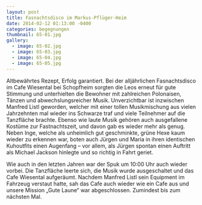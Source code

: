 ```yaml
---
layout: post
title: Fasnachtsdisco im Markus-Pflüger-Heim
date: 2014-02-12 01:13:00 -0400
categories: begegnungen
thumbnail: 65-01.jpg
gallery:
  - image: 65-02.jpg
  - image: 65-03.jpg
  - image: 65-04.jpg
  - image: 65-05.jpg
---
```

Altbewährtes Rezept, Erfolg garantiert. Bei der alljährlichen Fasnachtsdisco im Cafe Wiesental bei Schopfheim sorgten die Leos erneut für gute Stimmung und unterhielten die Bewohner mit zahlreichen Polonaisen, Tänzen und abwechslungsreicher Musik. Unverzichtbar ist inzwischen Manfred Listl geworden, welcher mit einer tollen Musikmischung aus vielen Jahrzehnten mal wieder ins Schwarze traf und viele Teilnehmer auf die Tanzfläche brachte.
Ebenso wie laute Musik gehören auch ausgefallene Kostüme zur Fastnachtszeit, und davon gab es wieder mehr als genug. Neben Inge, welche als unheimlich gut geschminkte, grüne Hexe kaum wieder zu erkennen war, boten auch Jürgen und Maria in ihren identischen Kuhoutfits einen Augenfang – vor allem, als Jürgen spontan einen Auftritt als Michael Jackson hinlegte und so richtig in Fahrt geriet.

Wie auch in den letzten Jahren war der Spuk um 10:00 Uhr auch wieder vorbei. Die Tanzfläche leerte sich, die Musik wurde ausgeschaltet und das Cafe Wiesental aufgeräumt. Nachdem Manfred Listl sein Equipment im Fahrzeug verstaut hatte, sah das Cafe auch wieder wie ein Cafe aus und unsere Mission „Gute Laune“ war abgeschlossen. Zumindest bis zum nächsten Mal.